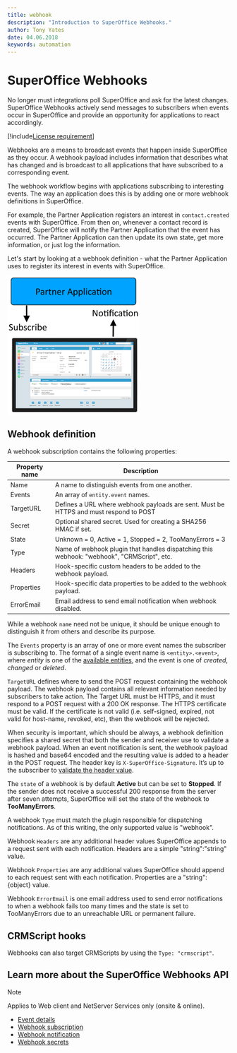 ```yaml
---
title: webhook
description: "Introduction to SuperOffice Webhooks."
author: Tony Yates
date: 04.06.2018
keywords: automation
---
```


# SuperOffice Webhooks

No longer must integrations poll SuperOffice and ask for the latest changes. SuperOffice Webhooks actively send messages to subscribers when events occur in SuperOffice and provide an opportunity for applications to react accordingly.

[!include[License requirement](../../includes/req-dev-tools.md)]

Webhooks are a means to broadcast events that happen inside SuperOffice as they occur. A webhook payload includes information that describes what has changed and is broadcast to all applications that have subscribed to a corresponding event.

The webhook workflow begins with applications subscribing to interesting events. The way an application does this is by adding one or more webhook definitions in SuperOffice.

For example, the Partner Application registers an interest in `contact.created` events with SuperOffice. From then on, whenever a contact record is created, SuperOffice will notify the Partner Application that the event has occurred. The Partner Application can then update its own state, get more information, or just log the information.

Let's start by looking at a webhook definition - what the Partner Application uses to register its interest in events with SuperOffice.

![x][img1]

## Webhook definition

A webhook subscription contains the following properties:

| Property name | Description |
|---|---|
| Name | A name to distinguish events from one another. |
| Events | An array of `entity.event` names. |
| TargetURL | Defines a URL where webhook payloads are sent. Must be HTTPS and must respond to POST |
| Secret | Optional shared secret. Used for creating a SHA256 HMAC if set. |
| State | Unknown = 0, Active = 1, Stopped = 2, TooManyErrors = 3 |
| Type | Name of webhook plugin that handles dispatching this webhook: "webhook", "CRMScript", etc. |
| Headers | Hook-specific custom headers to be added to the webhook payload. |
| Properties | Hook-specific data properties to be added to the webhook payload. |
| ErrorEmail | Email address to send email notification when webhook disabled. |

While a webhook `name` need not be unique, it should be unique enough to distinguish it from others and describe its purpose.

The `Events` property is an array of one or more event names the subscriber is subscribing to. The format of a single event name is `<entity>.<event>`, where *entity* is one of the [available entities][1], and the event is one of *created*, *changed* or *deleted*.

`TargetURL` defines where to send the POST request containing the webhook payload. The webhook payload contains all relevant information needed by subscribers to take action. The Target URL must be HTTPS, and it must respond to a POST request with a 200 OK response. The HTTPS certificate must be valid. If the certificate is not valid (i.e. self-signed, expired, not valid for host-name, revoked, etc), then the webhook will be rejected.

When security is important, which should be always, a webhook definition specifies a shared secret that both the sender and receiver use to validate a webhook payload. When an event notification is sent, the webhook payload is hashed and base64 encoded and the resulting value is added to a header in the POST request. The header key is `X-SuperOffice-Signature`. It’s up to the subscriber to [validate the header value][4].

The `state` of a webhook is by default **Active** but can be set to **Stopped**. If the sender does not receive a successful 200 response from the server after seven attempts, SuperOffice will set the state of the webhook to **TooManyErrors**.

A webhook `Type` must match the plugin responsible for dispatching notifications. As of this writing, the only supported value is "webhook".

Webhook `Headers` are any additional header values SuperOffice appends to a request sent with each notification. Headers are a simple "string":"string" value.

Webhook `Properties` are any additional values SuperOffice should append to each request sent with each notification. Properties are a "string": {object} value.

Webhook `ErrorEmail` is one email address used to send error notifications to when a webhook fails too many times and the state is set to TooManyErrors due to an unreachable URL or permanent failure.

## CRMScript hooks

Webhooks can also target CRMScripts by using the `Type: "crmscript"`. <!-- See @webhooks_crmscript for details. -->

## Learn more about the SuperOffice Webhooks API

> [!NOTE]
> Applies to Web client and NetServer Services only (onsite & online).

* [Event details][1]
* [Webhook subscription][2]
* [Webhook notification][3]
* [Webhook secrets][4]

<!-- Referenced links -->
[1]: event-details.md
[2]: subscription.md
[3]: notification.md
[4]: security.md

<!-- Referenced images -->
[img1]: media/webhook-subscribe-notification.png
